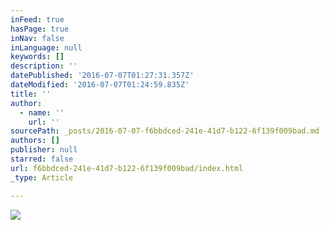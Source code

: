 ```yaml
---
inFeed: true
hasPage: true
inNav: false
inLanguage: null
keywords: []
description: ''
datePublished: '2016-07-07T01:27:31.357Z'
dateModified: '2016-07-07T01:24:59.835Z'
title: ''
author:
  - name: ''
    url: ''
sourcePath: _posts/2016-07-07-f6bbdced-241e-41d7-b122-6f139f009bad.md
authors: []
publisher: null
starred: false
url: f6bbdced-241e-41d7-b122-6f139f009bad/index.html
_type: Article

---
```

![](https://the-grid-user-content.s3-us-west-2.amazonaws.com/897670a3-d6c7-494b-a56d-ce4b21930d8a.jpg)